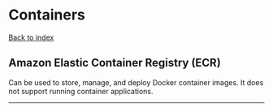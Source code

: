 # Containers

[Back to index](Index.md)

## Amazon Elastic Container Registry (ECR)

Can be used to store, manage, and deploy Docker container images. It does not support running container applications.

---

</br>
